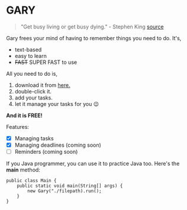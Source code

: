 # GARY

> "Get busy living or get busy dying." - Stephen King [source](https://atlasmedstaff.com/adventures-in-nursing/get-busy-living-or-get-busy-dying/)

Gary frees your mind of having to remember things you need to do. It's,

* text-based
* easy to learn
* ~~FAST~~ SUPER FAST to use

All you need to do is,

1. download it from [here.](https://github.com/vanessaxuuan/ip/releases/download/A-Release/ip-all.jar)
2. double-click it.
3. add your tasks.
4. let it manage your tasks for you 😉

**And it is FREE!**

Features:
- [x] Managing tasks
- [x] Managing deadlines (coming soon)
- [ ] Reminders (coming soon)

If you Java programmer, you can use it to practice Java too. Here's the **main** method:
```
public class Main {
    public static void main(String[] args) {
        new Gary("./filepath).run();
    }
}
```
